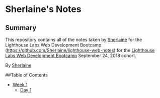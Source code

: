 # Sherlaine's Notes
## Summary 

This repository contains all of the notes taken by [Sherlaine](https://github.com/Sherlaine) for the Lighthouse Labs Web Development Bootcamp.
(https://github.com/Sherlaine/lighthouse-web-notes) for the
[Lighthouse Labs Web Development Bootcamp](https://www.lighthouselabs.ca/web-bootcamp) September 24, 2018 cohort. 

By [Sherlaine](https://github.com/Sherlaine)

##Table of Contents

* [Week 1](/Week_1)
    * [Day 1](/Week_1/Day_1)